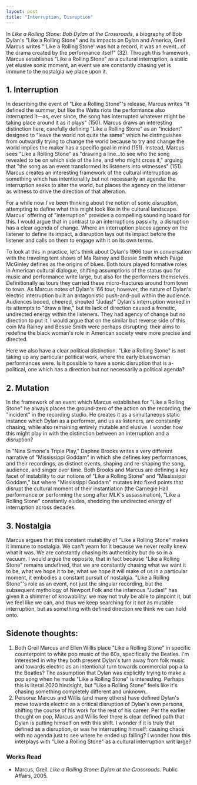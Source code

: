 ```yaml
---
layout: post
title: "Interruption, Disruption"
---
```


In *Like a Rolling Stone: Bob Dylan at the Crossroads*, a biography of Bob Dylan's "Like a Rolling Stone" and its impacts on Dylan and America, Greil Marcus writes "'Like a Rolling Stone' was not a record, it was an event...of the drama created by the performance itself" (32). Through this framework, Marcus establishes "Like a Rolling Stone" as a cultural interruption, a static yet elusive sonic moment, an event we are constantly chasing yet is immune to the nostalgia we place upon it.  

## 1. Interruption

  In describing the event of "Like a Rolling Stone"'s release, Marcus writes "It defined the summer, but like the Watts riots the performance also interrupted it—as, ever since, the song has interrupted whatever might be taking place around it as it plays" (150). Marcus draws an interesting distinction here, carefully defining "Like a Rolling Stone" as an "incident" designed to "leave the world not quite the same" which he distinguishes from outwardly trying to change the world because to try and change the world implies the maker has a specific goal in mind (151). Instead, Marcus sees "Like a Rolling Stone" as "drawing a line...to see who the song revealed to be on which side of the line, and who might cross it," arguing that "the song as an event transformed its listeners into witnesses" (151). Marcus creates an interesting framework of the cultural interruption as something which has intentionality but not necessarily an agenda: the interruption seeks to alter the world, but places the agency on the listener as witness to drive the direction of that alteration. 
  
  For a while now I've been thinking about the notion of sonic *disruption*, attempting to define what this might look like in the cultural landscape. Marcus' offering of "interruption" provides a compelling sounding board for this. I would argue that in contrast to an interruptions passivity, a disruption has a clear agenda of change. Where an interruption places agency on the listener to define its impact, a disruption lays out its impact before the listener and calls on them to engage with it on its own terms. 

  To look at this in practice, let's think about Dylan's 1966 tour in conversation with the traveling tent shows of Ma Rainey and Bessie Smith which Paige McGinley defines as the origins of blues. Both tours played formative roles in American cultural dialogue, shifting assumptions of the status quo for music and performance write large, but also for the performers themselves. Definitionally as tours they carried these micro-fractures around from town to town. As Marcus notes of Dylan's '66 tour, however, the nature of Dylan's electric interruption built an antagonistic push-and-pull within the audience. Audiences booed, cheered, shouted "Judas!" Dylan's interruption worked in its attempts to "draw a line," but its lack of direction caused a frenetic, undirected energy within the listeners. They had agency of change but no direction to put it. I would argue that on the similar but reverse side of this coin Ma Rainey and Bessie Smith were perhaps disrupting: their aims to redefine the black woman's role in American society were more precise and directed. 

  Here we also have a clear political distinction. "Like a Rolling Stone" is not taking up any particular political work, where the early blueswoman performances were. Is it possible to have a sonic disruption that is a-political, one which has a direction but not necessarily a political agenda? 

## 2. Mutation

In the framework of an event which Marcus establishes for "Like a Rolling Stone" he always places the ground-zero of the action on the recording, the "incident" in the recording studio. He creates it as a simultaneous static instance which Dylan as a performer, and us as listeners, are constantly chasing, while also remaining entirely mutable and elusive. I wonder how this might play in with the distinction between an interruption and a disruption? 

In "Nina Simone's Triple Play," Daphne Brooks writes a very different narrative of "Mississippi Goddam" in which she defines key performances, and their recordings, as distinct events, shaping and re-shaping the song, audience, and singer over time. Both Brooks and Marcus are defining a key facet of instability to our notions of "Like a Rolling Stone" and "Mississippi Goddam," but where "Mississippi Goddam" mutates into fixed points that disrupt the cultural moment of their instantiation (the Carnegie Hall performance or performing the song after MLK's assassination), "Like a Rolling Stone" constantly eludes, shedding the undirected energy of interruption across decades. 

## 3. Nostalgia

Marcus argues that this constant mutability of "Like a Rolling Stone" makes it immune to nostalgia. We can't yearn for it because we never really knew what it was. We are constantly chasing its authenticity but do so in a vacuum. I would argue the opposite, that in fact because "Like a Rolling Stone" remains undefined, that we are constantly chasing what we want it to be, what we hope it to be, what we hope it will make of us in a particular moment, it embodies a constant pursuit of nostalgia. "Like a Rolling Stone"'s role as an event, not just the singular recording, but the subsequent mythology of Newport Folk and the infamous "Judas!" has given it a shimmer of knowability: we may not truly be able to pinpoint it, but we feel like we can, and thus we keep searching for it not as mutable interruption, but as something with defined direction we think we can hold onto. 

## Sidenote thoughts:
1) Both Greil Marcus and Ellen Willis place "Like a Rolling Stone" in specific counterpoint to white pop music of the 60s, specifically the Beatles. I'm interested in why they both present Dylan's turn away from folk music and towards electric as an intentional turn towards commercial pop a la the Beatles? The assumption that Dylan was explicitly trying to make a pop song when he made "Like a Rolling Stone" is interesting. Perhaps this is literal 2020 hindsight, but "Like a Rolling Stone" feels like it's chasing something completely different and unknown. 
2) Persona: Marcus and Willis (and many others) have defined Dylan's move towards electric as a critical disruption of Dylan's own persona, shifting the course of his work for the rest of his career. Per the earlier thought on pop, Marcus and Willis feel there is clear defined path that Dylan is putting himself on with this shift. I wonder if it is truly that defined as a disruption, or was he interrupting himself: causing chaos with no agenda just to see where he ended up falling? I wonder how this interplays with "Like a Rolling Stone" as a cultural interruption writ large? 

### Works Read

- Marcus, Greil. *Like a Rolling Stone: Dylan at the Crossroads*. Public Affairs, 2005.